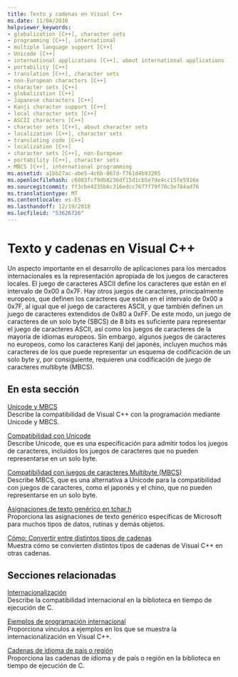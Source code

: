 ```yaml
---
title: Texto y cadenas en Visual C++
ms.date: 11/04/2016
helpviewer_keywords:
- globalization [C++], character sets
- programming [C++], international
- multiple language support [C++]
- Unicode [C++]
- international applications [C++], about international applications
- portability [C++]
- translation [C++], character sets
- non-European characters [C++]
- character sets [C++]
- globalization [C++]
- Japanese characters [C++]
- Kanji character support [C++]
- local character sets [C++]
- ASCII characters [C++]
- character sets [C++], about character sets
- localization [C++], character sets
- translating code [C++]
- localization [C++]
- character sets [C++], non-European
- portability [C++], character sets
- MBCS [C++], international programming
ms.assetid: a1bb27ac-abe5-4c6b-867d-f761d4b93205
ms.openlocfilehash: c6083fcf9db8236df15d1cb5e7de4cc15fe5916e
ms.sourcegitcommit: ff3cbe4235b6c316edcc7677f79f70c3e784ad76
ms.translationtype: MT
ms.contentlocale: es-ES
ms.lasthandoff: 12/19/2018
ms.locfileid: "53626726"
---
```

# <a name="text-and-strings-in-visual-c"></a>Texto y cadenas en Visual C++

Un aspecto importante en el desarrollo de aplicaciones para los mercados internacionales es la representación apropiada de los juegos de caracteres locales. El juego de caracteres ASCII define los caracteres que están en el intervalo de 0x00 a 0x7F. Hay otros juegos de caracteres, principalmente europeos, que definen los caracteres que están en el intervalo de 0x00 a 0x7F, al igual que el juego de caracteres ASCII, y que también definen un juego de caracteres extendidos de 0x80 a 0xFF. De este modo, un juego de caracteres de un solo byte (SBCS) de 8 bits es suficiente para representar el juego de caracteres ASCII, así como los juegos de caracteres de la mayoría de idiomas europeos. Sin embargo, algunos juegos de caracteres no europeos, como los caracteres Kanji del japonés, incluyen muchos más caracteres de los que puede representar un esquema de codificación de un solo byte y, por consiguiente, requieren una codificación de juego de caracteres multibyte (MBCS).

## <a name="in-this-section"></a>En esta sección

[Unicode y MBCS](../text/unicode-and-mbcs.md)<br/>
Describe la compatibilidad de Visual C++ con la programación mediante Unicode y MBCS.

[Compatibilidad con Unicode](../text/support-for-unicode.md)<br/>
Describe Unicode, que es una especificación para admitir todos los juegos de caracteres, incluidos los juegos de caracteres que no pueden representarse en un solo byte.

[Compatibilidad con juegos de caracteres Multibyte (MBCS)](../text/support-for-multibyte-character-sets-mbcss.md)<br/>
Describe MBCS, que es una alternativa a Unicode para la compatibilidad con juegos de caracteres, como el japonés y el chino, que no pueden representarse en un solo byte.

[Asignaciones de texto genérico en tchar.h](../text/generic-text-mappings-in-tchar-h.md)<br/>
Proporciona las asignaciones de texto genérico específicas de Microsoft para muchos tipos de datos, rutinas y demás objetos.

[Cómo: Convertir entre distintos tipos de cadenas](../text/how-to-convert-between-various-string-types.md)<br/>
Muestra cómo se convierten distintos tipos de cadenas de Visual C++ en otras cadenas.

## <a name="related-sections"></a>Secciones relacionadas

[Internacionalización](../c-runtime-library/internationalization.md)<br/>
Describe la compatibilidad internacional en la biblioteca en tiempo de ejecución de C.

[Ejemplos de programación internacional](https://github.com/Microsoft/VCSamples)<br/>
Proporciona vínculos a ejemplos en los que se muestra la internacionalización en Visual C++.

[Cadenas de idioma de país o región](../c-runtime-library/locale-names-languages-and-country-region-strings.md)<br/>
Proporciona las cadenas de idioma y de país o región en la biblioteca en tiempo de ejecución de C.
